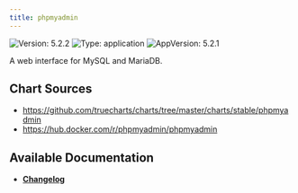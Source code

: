 ```yaml
---
title: phpmyadmin
---
```


![Version: 5.2.2](https://img.shields.io/badge/Version-5.2.2-informational?style=flat-square) ![Type: application](https://img.shields.io/badge/Type-application-informational?style=flat-square) ![AppVersion: 5.2.1](https://img.shields.io/badge/AppVersion-5.2.1-informational?style=flat-square)

A web interface for MySQL and MariaDB.

## Chart Sources

- https://github.com/truecharts/charts/tree/master/charts/stable/phpmyadmin
- https://hub.docker.com/r/phpmyadmin/phpmyadmin

## Available Documentation

- [**Changelog**](./CHANGELOG.md)
